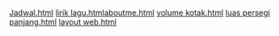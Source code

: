 [Jadwal.html](https://github.com/user-attachments/files/22733634/Jadwal.html)
[lirik lagu.html](https://github.com/user-attachments/files/22733636/lirik.lagu.html)[aboutme.html](https://github.com/user-attachments/files/22733641/aboutme.html)
[volume kotak.html](https://github.com/user-attachments/files/22733639/volume.kotak.html)
[luas persegi panjang.html](https://github.com/user-attachments/files/22733638/luas.persegi.panjang.html)
[layout web.html](https://github.com/user-attachments/files/22733637/layout.web.html)
